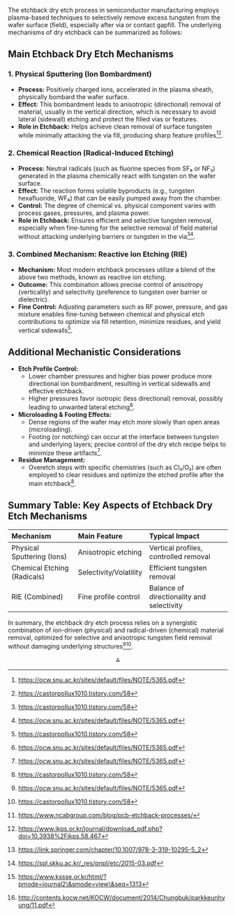 The etchback dry etch process in semiconductor manufacturing employs plasma-based techniques to selectively remove excess tungsten from the wafer surface (field), especially after via or contact gapfill. The underlying mechanisms of dry etchback can be summarized as follows:

## Main Etchback Dry Etch Mechanisms

### 1. Physical Sputtering (Ion Bombardment)

- **Process:** Positively charged ions, accelerated in the plasma sheath, physically bombard the wafer surface.
- **Effect:** This bombardment leads to anisotropic (directional) removal of material, usually in the vertical direction, which is necessary to avoid lateral (sidewall) etching and protect the filled vias or features.
- **Role in Etchback:** Helps achieve clean removal of surface tungsten while minimally attacking the via fill, producing sharp feature profiles[^1][^3].


### 2. Chemical Reaction (Radical-Induced Etching)

- **Process:** Neutral radicals (such as fluorine species from SF₆ or NF₃) generated in the plasma chemically react with tungsten on the wafer surface.
- **Effect:** The reaction forms volatile byproducts (e.g., tungsten hexafluoride, WF₆) that can be easily pumped away from the chamber.
- **Control:** The degree of chemical vs. physical component varies with process gases, pressures, and plasma power.
- **Role in Etchback:** Ensures efficient and selective tungsten removal, especially when fine-tuning for the selective removal of field material without attacking underlying barriers or tungsten in the via[^3][^1].


### 3. Combined Mechanism: Reactive Ion Etching (RIE)

- **Mechanism:** Most modern etchback processes utilize a blend of the above two methods, known as reactive ion etching.
- **Outcome:** This combination allows precise control of anisotropy (verticality) and selectivity (preference to tungsten over barrier or dielectric).
- **Fine Control:** Adjusting parameters such as RF power, pressure, and gas mixture enables fine-tuning between chemical and physical etch contributions to optimize via fill retention, minimize residues, and yield vertical sidewalls[^3].


## Additional Mechanistic Considerations

- **Etch Profile Control:**
    - Lower chamber pressures and higher bias power produce more directional ion bombardment, resulting in vertical sidewalls and effective etchback.
    - Higher pressures favor isotropic (less directional) removal, possibly leading to unwanted lateral etching[^1].
- **Microloading \& Footing Effects:**
    - Dense regions of the wafer may etch more slowly than open areas (microloading).
    - Footing (or notching) can occur at the interface between tungsten and underlying layers; precise control of the dry etch recipe helps to minimize these artifacts[^1].
- **Residue Management:**
    - Overetch steps with specific chemistries (such as Cl₂/O₂) are often employed to clear residues and optimize the etched profile after the main etchback[^3].


## Summary Table: Key Aspects of Etchback Dry Etch Mechanisms

| Mechanism | Main Feature | Typical Impact |
| :-- | :-- | :-- |
| Physical Sputtering (Ions) | Anisotropic etching | Vertical profiles, controlled removal |
| Chemical Etching (Radicals) | Selectivity/Volatility | Efficient tungsten removal |
| RIE (Combined) | Fine profile control | Balance of directionality and selectivity |

In summary, the etchback dry etch process relies on a synergistic combination of ion-driven (physical) and radical-driven (chemical) material removal, optimized for selective and anisotropic tungsten field removal without damaging underlying structures[^1][^3].
<span style="display:none">[^2][^4][^5][^6][^7][^8]</span>

<div style="text-align: center">⁂</div>

[^1]: https://ocw.snu.ac.kr/sites/default/files/NOTE/5365.pdf

[^2]: https://www.ncabgroup.com/blog/pcb-etchback-processes/

[^3]: https://castorpollux1010.tistory.com/58

[^4]: https://www.jkps.or.kr/journal/download_pdf.php?doi=10.3938%2Fjkps.58.467

[^5]: https://link.springer.com/chapter/10.1007/978-3-319-10295-5_2

[^6]: https://spl.skku.ac.kr/_res/pnpl/etc/2015-03.pdf

[^7]: https://www.kssse.or.kr/html/?pmode=journal2\&smode=view\&seq=1313

[^8]: http://contents.kocw.net/KOCW/document/2014/Chungbuk/parkkeunhyung/11.pdf

